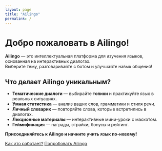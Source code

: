```yaml
---
layout: page
title: "Ailingo"
permalink: /
---
```


# Добро пожаловать в Ailingo!

**Ailingo** — это интеллектуальная платформа для изучения языков, основанная на интерактивных диалогах.  
Выберите тему, разговаривайте с ботом и улучшайте навык общения!  

## Что делает Ailingo уникальным?

- **Тематические диалоги** — выбирайте **топики** и практикуйте язык в реальных ситуациях.
- **Умная статистика** — анализ ваших слов, грамматики и стиля речи.
- **Личный словарик** — повторяйте слова, которые встретились в диалогах.
- **Лекционные материалы** — интерактивные мини-уроки с маскотом.
- **Геймификация** — награды, страйки, бонусы и рейтинг.

**Присоединяйтесь к Ailingo и начните учить язык по-новому!**

<a href="/how-it-works" class="btn btn-primary"> Как это работает?</a>
<a href="https://ailingo.artux.net" class="btn btn-success"> Попробовать Ailingo</a>
